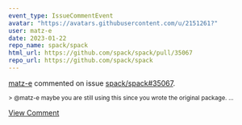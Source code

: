 ```yaml
---
event_type: IssueCommentEvent
avatar: "https://avatars.githubusercontent.com/u/2151261?"
user: matz-e
date: 2023-01-22
repo_name: spack/spack
html_url: https://github.com/spack/spack/pull/35067
repo_url: https://github.com/spack/spack
---
```


<a href='https://github.com/matz-e' target='_blank'>matz-e</a> commented on issue <a href='https://github.com/spack/spack/pull/35067' target='_blank'>spack/spack#35067</a>.

<small>> @matz-e maybe you are still using this since you wrote the original package....</small>

<a href='https://github.com/spack/spack/pull/35067' target='_blank'>View Comment</a>